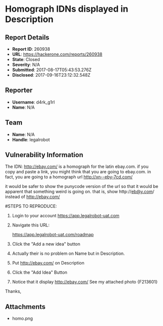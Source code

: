 # Homograph IDNs displayed in Description

## Report Details
- **Report ID**: 260938
- **URL**: https://hackerone.com/reports/260938
- **State**: Closed
- **Severity**: N/A
- **Submitted**: 2017-08-17T05:43:53.276Z
- **Disclosed**: 2017-09-16T23:12:32.548Z

## Reporter
- **Username**: d4rk_g1rl
- **Name**: N/A

## Team
- **Name**: N/A
- **Handle**: legalrobot

## Vulnerability Information
The IDN: http://ebаy.com/ is a homograph for the latin ebay.com. if you copy and paste a link, you might think that you are going to ebay.com. in fact, you are going to a homograph url http://xn--eby-7cd.com/

it would be safer to show the punycode version of the url so that it would be apparent that something weird is going on. that is, show http://eb@y.com/ instead of http://ebаy.com/

#STEPS TO REPRODUCE:

1. Login to your account https://app.legalrobot-uat.com
2. Navigate this URL:

      https://app.legalrobot-uat.com/roadmap

3. Click the "Add a new idea" button
4. Actually their is no problem on Name but in Description.
5. Put http://ebаy.com/ on Description
6. Click the "Add Idea" Button
7. Notice that it display http://ebаy.com/ See my attached photo {F213601}

Thanks,

## Attachments
- homo.png
